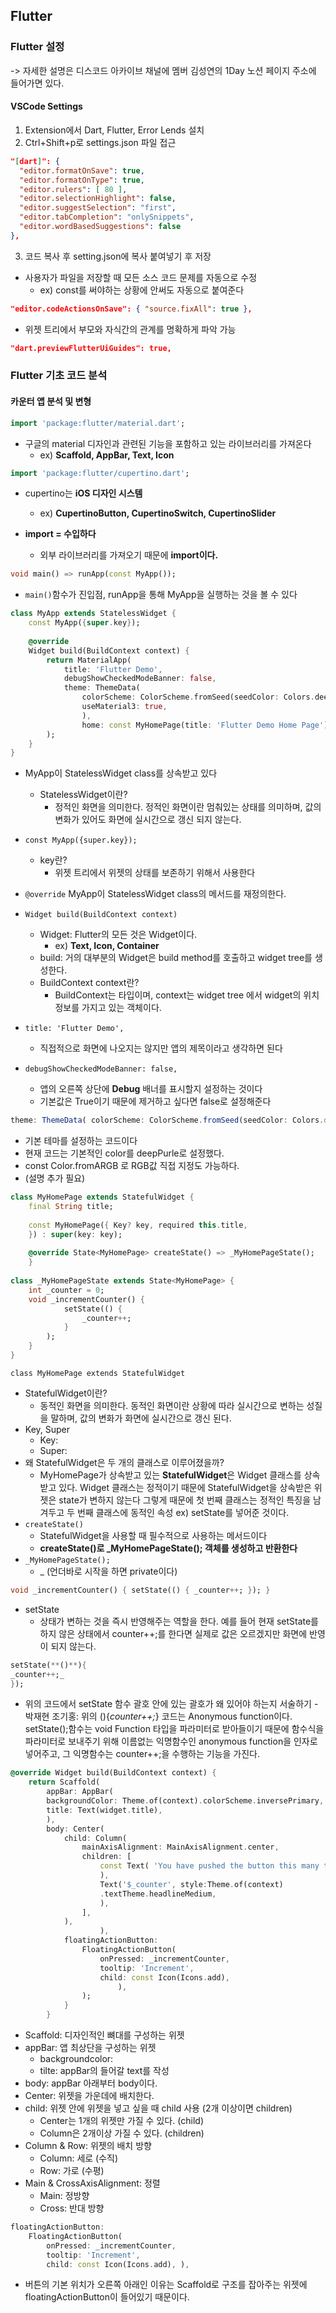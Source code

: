 
## Flutter

### Flutter 설정
-> 자세한 설명은 디스코드 아카이브 채널에
멤버 김성연의 1Day 노션 페이지 주소에 들어가면 있다.

#### VSCode Settings
1. Extension에서 Dart, Flutter, Error Lends 설치
2. Ctrl+Shift+p로 settings.json 파일 접근
``` JSON
"[dart]": {
  "editor.formatOnSave": true,
  "editor.formatOnType": true,
  "editor.rulers": [ 80 ],
  "editor.selectionHighlight": false,
  "editor.suggestSelection": "first",
  "editor.tabCompletion": "onlySnippets",
  "editor.wordBasedSuggestions": false
},

```
3. 코드 복사 후 setting.json에 복사 붙여넣기 후 저장
- 사용자가 파일을 저장할 때 모든 소스 코드 문제를 자동으로 수정
    - ex) const를 써야하는 상황에 안써도 자동으로 붙여준다
``` JSON
"editor.codeActionsOnSave": { "source.fixAll": true },
```
- 위젯 트리에서 부모와 자식간의 관계를 명확하게 파악 가능
``` JSON
"dart.previewFlutterUiGuides": true,
```

### Flutter 기초 코드 분석

#### 카운터 앱 분석 및 변형

``` Dart
import 'package:flutter/material.dart';
```
- 구글의 material 디자인과 관련된 기능을 포함하고 있는 라이브러리를 가져온다
    - ex) **Scaffold, AppBar, Text, Icon**

```Dart
import 'package:flutter/cupertino.dart';
```
- cupertino는 **iOS 디자인 시스템**
    - ex) **CupertinoButton, CupertinoSwitch, CupertinoSlider**

- **import = 수입하다**
    - 외부 라이브러리를 가져오기 때문에 **import이다.**

```Dart
void main() => runApp(const MyApp());
```
- `main()`함수가 진입점, runApp을 통해 MyApp을 실행하는 것을 볼 수 있다

```Dart
class MyApp extends StatelessWidget {
	const MyApp({super.key});
	
	@override
	Widget build(BuildContext context) {
		return MaterialApp(
			title: 'Flutter Demo',
			debugShowCheckedModeBanner: false,
			theme: ThemeData(
				colorScheme: ColorScheme.fromSeed(seedColor: Colors.deepPurple),
				useMaterial3: true,
				),
				home: const MyHomePage(title: 'Flutter Demo Home Page'),
		);
	}
}
```
- MyApp이 StatelessWidget class를 상속받고 있다
    - StatelessWidget이란?
        - 정적인 화면을 의미한다. 정적인 화면이란 멈춰있는 상태를 의미하며, 값의 변화가 있어도 화면에 실시간으로  갱신 되지 않는다. 
- `const MyApp({super.key});`
	- key란?
		- 위젯 트리에서 위젯의 상태를 보존하기 위해서 사용한다
- `@override` MyApp이 StatelessWidget class의 메서드를 재정의한다.
- `Widget build(BuildContext context)`
	- Widget: Flutter의 모든 것은 Widget이다.
		- ex) **Text, Icon, Container**
	- build: 거의 대부분의 Widget은 build method를 호출하고 widget tree를 생성한다.
	- BuildContext context란?
		- BuildContext는 타입이며, context는 widget tree 에서 widget의 위치정보를 가지고 있는 객체이다.
- `title: 'Flutter Demo',`
    - 직접적으로 화면에 나오지는 않지만 앱의 제목이라고 생각하면 된다

- `debugShowCheckedModeBanner: false,`
    - 앱의 오른쪽 상단에 **Debug** 배너를 표시할지 설정하는 것이다
    - 기본값은 True이기 때문에 제거하고 싶다면 false로 설정해준다
``` JavaScript
theme: ThemeData( colorScheme: ColorScheme.fromSeed(seedColor: Colors.deepPurple), useMaterial3: true, ),
```
- 기본 테마를 설정하는 코드이다
- 현재 코드는 기본적인 color를 deepPurle로 설정했다. 
- const Color.fromARGB 로 RGB값 직접 지정도 가능하다.
- (설명 추가 필요)
```Dart
class MyHomePage extends StatefulWidget { 
	final String title; 
	
	const MyHomePage({ Key? key, required this.title, 
	}) : super(key: key); 
	
	@override State<MyHomePage> createState() => _MyHomePageState(); 
	} 
	
class _MyHomePageState extends State<MyHomePage> { 
	int _counter = 0; 
	void _incrementCounter() { 
			setState(() { 
				_counter++; 
			}
		); 
	}
}
```
`class MyHomePage extends StatefulWidget`
- StatefulWidget이란?
	- 동적인 화면을 의미한다. 동적인 화면이란 상황에 따라 실시간으로 변하는 성질을 말하며, 값의 변화가 화면에 실시간으로 갱신 된다.
- Key, Super
	- Key:
	- Super:
- 왜 StatefulWidget은 두 개의 클래스로 이루어졌을까?
	- MyHomePage가 상속받고 있는 **StatefulWidget**은 Widget 클래스를 상속받고 있다. Widget 클래스는 정적이기 때문에 StatefulWidget을 상속받은 위젯은 state가 변하지 않는다 그렇게 때문에 첫 번째 클래스는 정적인 특징을 남겨두고 두 번째 클래스에 동적인 속성 ex) setState를 넣어준 것이다.
- `createState()`
	- StatefulWidget을 사용할 때 필수적으로 사용하는 메서드이다
	- **createState()로 _MyHomePageState(); 객체를 생성하고 반환한다**
- `_MyHomePageState();`
    - _ (언더바로 시작을 하면 private이다)
```Dart
void _incrementCounter() { setState(() { _counter++; }); }
```
- setState
	- 상태가 변하는 것을 즉시 반영해주는 역할을 한다. 예를 들어 현재 setState를 하지 않은 상태에서 counter++;를 한다면 실제로 값은 오르겠지만 화면에 반영이 되지 않는다.
``` Dart
setState(**()**){
_counter++;_
});
```
- 위의 코드에서 setState 함수 괄호 안에 있는 괄호가 왜 있어야 하는지 서술하기 - 박재현
조기홍: 위의 (){_counter++;_} 코드는 Anonymous function이다. setState();함수는 void Function 타입을 파라미터로 받아들이기 때문에 함수식을 파라미터로 보내주기 위해 이름없는 익명함수인 anonymous function을 인자로 넣어주고, 그 익명함수는 counter++;을 수행하는 기능을 가진다.

```Dart
@override Widget build(BuildContext context) { 
	return Scaffold( 
		appBar: AppBar( 
		backgroundColor: Theme.of(context).colorScheme.inversePrimary, 
		title: Text(widget.title), 
		), 
		body: Center( 
			child: Column( 
				mainAxisAlignment: MainAxisAlignment.center, 
				children: [ 
					const Text( 'You have pushed the button this many times:', 
					), 
					Text('$_counter', style:Theme.of(context)
					.textTheme.headlineMedium, 
					),
				], 
			), 
					), 
			floatingActionButton: 
				FloatingActionButton( 
					onPressed: _incrementCounter, 
					tooltip: 'Increment', 
					child: const Icon(Icons.add), 
						), 
				); 
			} 
		}
```
- Scaffold: 디자인적인 뼈대를 구성하는 위젯
- appBar: 앱 최상단을 구성하는 위젯
	- backgroundcolor:
	- tilte: appBar의 들어갈 text를 작성
- body: appBar 아래부터 body이다.
- Center: 위젯을 가운데에 배치한다.
- child: 위젯 안에 위젯을 넣고 싶을 때 child 사용 (2개 이상이면 children)
	- Center는 1개의 위젯만 가질 수 있다. (child)
	- Column은 2개이상 가질 수 있다. (children)
- Column & Row: 위젯의 배치 방향
	- Column: 세로 (수직)
	- Row: 가로 (수평)
- Main & CrossAxisAlignment: 정렬 
	- Main: 정방향
	- Cross: 반대 방향

```Dart
floatingActionButton: 
	FloatingActionButton( 
		onPressed: _incrementCounter, 
		tooltip: 'Increment', 
		child: const Icon(Icons.add), ),
```
- 버튼의 기본 위치가 오른쪽 아래인 이유는 Scaffold로 구조를 잡아주는 위젯에 floatingActionButton이 들어있기 때문이다.